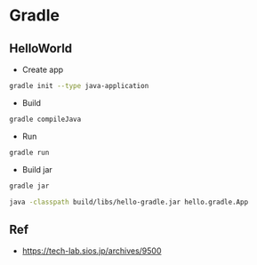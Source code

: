 # Gradle

## HelloWorld

* Create app
```sh
gradle init --type java-application
```

* Build
```sh
gradle compileJava
```

* Run
```sh
gradle run
```

* Build jar
```sh
gradle jar

java -classpath build/libs/hello-gradle.jar hello.gradle.App
```

## Ref
- https://tech-lab.sios.jp/archives/9500
